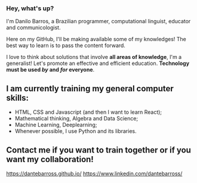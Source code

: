### Hey, what's up?

I'm Danilo Barros, a Brazilian programmer, computational linguist, educator and communicologist.

Here on my GitHub, I'll be making available some of my knowledges! The best way to learn is to pass the content forward.

I love to think about solutions that involve **all areas of knowledge**, I'm a generalist! Let's promote an effective and efficient education. **Technology must be used _by_ and _for_ everyone**.

## I am currently training my general computer skills:
- HTML, CSS and Javascript (and then I want to learn React);
- Mathematical thinking, Algebra and Data Science;
- Machine Learning, Deeplearning;
- Whenever possible, I use Python and its libraries.

## Contact me if you want to train together or if you want my collaboration!
https://dantebarross.github.io/
https://www.linkedin.com/dantebarross/
